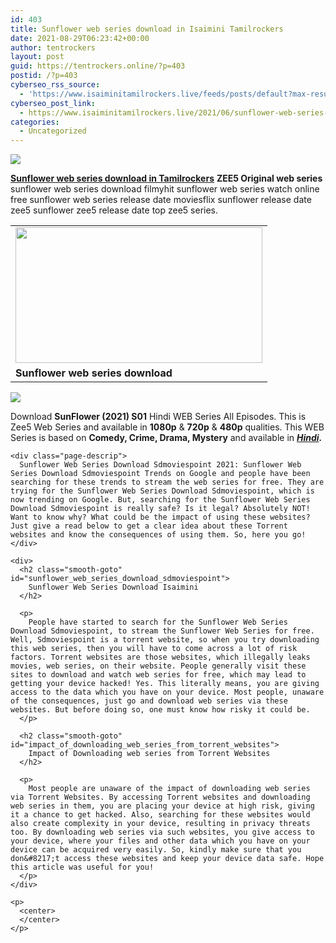 ```yaml
---
id: 403
title: Sunflower web series download in Isaimini Tamilrockers
date: 2021-08-29T06:23:42+00:00
author: tentrockers
layout: post
guid: https://tentrockers.online/?p=403
postid: /?p=403
cyberseo_rss_source:
  - 'https://www.isaiminitamilrockers.live/feeds/posts/default?max-results=150&start-index=1'
cyberseo_post_link:
  - https://www.isaiminitamilrockers.live/2021/06/sunflower-web-series-download-in.html
categories:
  - Uncategorized
---
```

<div class="media_block">
  <img src="https://1.bp.blogspot.com/-JPPTBHLw4Q0/YMNx_A12jYI/AAAAAAAAA2I/NB8jXI0LlCMirrnna6c42n-Y7_lKiZ5MQCLcBGAsYHQ/s72-w395-h217-c/sunflower.JPG" class="media_thumbnail" />
</div>

<meta content="Sunflower web series download in Tamilrockers ZEE5 Original web series sunflower web series download filmyhit sunflower web series watch o..." name="twitter:description" />

  


<center>
</center>

**[Sunflower web series download in Tamilrockers](https://www.tamilrockers.co.nz/sunflower-web-series-download-in-tamilrockers/)** **ZEE5 Original web series** sunflower web series download filmyhit sunflower web series watch online free sunflower web series release date moviesflix sunflower release date zee5 sunflower zee5 release date top zee5 series.

<table align="center" cellpadding="0" cellspacing="0" class="tr-caption-container">
  <tr>
    <td>
      <a href="https://1.bp.blogspot.com/-JPPTBHLw4Q0/YMNx_A12jYI/AAAAAAAAA2I/NB8jXI0LlCMirrnna6c42n-Y7_lKiZ5MQCLcBGAsYHQ/s801/sunflower.JPG"><img loading="lazy" border="0" data-original-height="440" data-original-width="801" height="217" src="https://1.bp.blogspot.com/-JPPTBHLw4Q0/YMNx_A12jYI/AAAAAAAAA2I/NB8jXI0LlCMirrnna6c42n-Y7_lKiZ5MQCLcBGAsYHQ/w395-h217/sunflower.JPG" width="395" /></a>
    </td>
  </tr>
  
  <tr>
    <td class="tr-caption">
      <strong>Sunflower web series download&nbsp;</strong>
    </td>
  </tr>
</table>



<div class="separator">
  <div class="separator">
    <a href="https://www.tamilrockers.co.nz/sunflower-web-series-download-in-tamilrockers/"><img border="0" data-original-height="250" data-original-width="300" src="https://1.bp.blogspot.com/-iXXbFOEOqQ0/YMR1nJw3kYI/AAAAAAAAA2g/B59NpuwQqpEkWWqIHW-tFI3tffMOtfGwwCLcBGAsYHQ/s0/e854879156f0849f3d27a89db88ed039.png" /></a>
  </div>
  
  <p>
    <span>Download&nbsp;</span><strong>SunFlower (2021) S01</strong><span>&nbsp;Hindi WEB Series All Episodes. This is Zee5 Web Series and available in&nbsp;</span><strong>1080p</strong><span>&nbsp;&&nbsp;</span><strong>720p</strong><span>&nbsp;&&nbsp;</span><strong>480p</strong><span>&nbsp;qualities. This WEB Series is based on&nbsp;</span><strong>Comedy, Crime, Drama, Mystery</strong><span>&nbsp;and available in&nbsp;</span><strong><em><a href="https://www.tamilrockers.co.nz/category/hindi-movies/">Hindi</a>.</em></strong></div> 
    
    <div class="page-descrip">
      Sunflower Web Series Download Sdmoviespoint 2021: Sunflower Web Series Download Sdmoviespoint Trends on Google and people have been searching for these trends to stream the web series for free. They are trying for the Sunflower Web Series Download Sdmoviespoint, which is now trending on Google. But, searching for the Sunflower Web Series Download Sdmoviespoint is really safe? Is it legal? Absolutely NOT! Want to know why? What could be the impact of using these websites? Just give a read below to get a clear idea about these Torrent websites and know the consequences of using them. So, here you go!
    </div>
    
    <div>
      <h2 class="smooth-goto" id="sunflower_web_series_download_sdmoviespoint">
        Sunflower Web Series Download Isaimini
      </h2>
      
      <p>
        People have started to search for the Sunflower Web Series Download Sdmoviespoint, to stream the Sunflower Web Series for free. Well, Sdmoviespoint is a torrent website, so when you try downloading this web series, then you will have to come across a lot of risk factors. Torrent websites are those websites, which illegally leaks movies, web series, on their website. People generally visit these sites to download and watch web series for free, which may lead to getting your device hacked! Yes. This literally means, you are giving access to the data which you have on your device. Most people, unaware of the consequences, just go and download web series via these websites. But before doing so, one must know how risky it could be.
      </p>
      
      <h2 class="smooth-goto" id="impact_of_downloading_web_series_from_torrent_websites">
        Impact of Downloading web series from Torrent Websites
      </h2>
      
      <p>
        Most people are unaware of the impact of downloading web series via Torrent Websites. By accessing Torrent websites and downloading web series in them, you are placing your device at high risk, giving it a chance to get hacked. Also, searching for these websites would also create complexity in your device, resulting in privacy threats too. By downloading web series via such websites, you give access to your device, where your files and other data which you have on your device can be acquired very easily. So, kindly make sure that you don&#8217;t access these websites and keep your device data safe. Hope this article was useful for you!
      </p>
    </div>
    
    <p>
      <center>
      </center>
    </p>